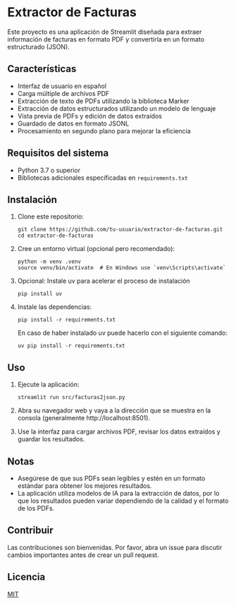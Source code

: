 # Extractor de Facturas

Este proyecto es una aplicación de Streamlit diseñada para extraer información de facturas en formato PDF y convertirla en un formato estructurado (JSON).

## Características

- Interfaz de usuario en español
- Carga múltiple de archivos PDF
- Extracción de texto de PDFs utilizando la biblioteca Marker
- Extracción de datos estructurados utilizando un modelo de lenguaje
- Vista previa de PDFs y edición de datos extraídos
- Guardado de datos en formato JSONL
- Procesamiento en segundo plano para mejorar la eficiencia

## Requisitos del sistema

- Python 3.7 o superior
- Bibliotecas adicionales especificadas en `requirements.txt`

## Instalación

1. Clone este repositorio:
   ```
   git clone https://github.com/tu-usuario/extractor-de-facturas.git
   cd extractor-de-facturas
   ```

2. Cree un entorno virtual (opcional pero recomendado):
   ```
   python -m venv .venv
   source venv/bin/activate  # En Windows use `venv\Scripts\activate`
   ```

3. Opcional: Instale uv para acelerar el proceso de instalación
   ```
   pip install uv
   ```

4. Instale las dependencias:
   ```
   pip install -r requirements.txt
   ```
   En caso de haber instalado uv puede hacerlo con el siguiente comando:
   ```
   uv pip install -r requirements.txt
   ```

## Uso

1. Ejecute la aplicación:
   ```
   streamlit run src/facturas2json.py
   ```

2. Abra su navegador web y vaya a la dirección que se muestra en la consola (generalmente http://localhost:8501).

3. Use la interfaz para cargar archivos PDF, revisar los datos extraídos y guardar los resultados.

## Notas

- Asegúrese de que sus PDFs sean legibles y estén en un formato estándar para obtener los mejores resultados.
- La aplicación utiliza modelos de IA para la extracción de datos, por lo que los resultados pueden variar dependiendo de la calidad y el formato de los PDFs.

## Contribuir

Las contribuciones son bienvenidas. Por favor, abra un issue para discutir cambios importantes antes de crear un pull request.

## Licencia

[MIT](https://choosealicense.com/licenses/mit/)